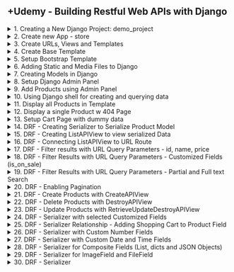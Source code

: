 ## +Udemy - Building Restful Web APIs with Django

<details>
<summary>1. Creating a New Django Project: demo_project </summary>

# Creating a New Django Project: demo_project

## Install venv

```x
python -m venv venv
```

## Activate venv

```x
# venv\Scripts\activate
source venv/bin/activate
```

## Install Django

```x
python -m pip install Django
pip install django
pip install django==5.0
```

## Install Other Project Dependencies: djangorestframework, django-filter, mock and Pillow

```x
pip install djangorestframework django-filter mock pillow
```

![image](https://github.com/omeatai/src-AI-Software/assets/32337103/c4226191-bb1f-42c4-83f0-08b1812d5831)

![image](https://github.com/omeatai/src-AI-Software/assets/32337103/d963db78-6367-40d0-af49-1b90eaac8339)

![image](https://github.com/omeatai/src-AI-Software/assets/32337103/b30e9e58-8cdc-4c3f-8b3f-5d96ef09882d)

![image](https://github.com/omeatai/src-AI-Software/assets/32337103/84446ae5-a1fa-411f-9d09-b3de73ef66f9)

## Get dependencies

```x
pip freeze
```

```x
asgiref==3.8.1
Django==5.0.6
django-filter==24.2
djangorestframework==3.15.2
mock==5.1.0
pillow==10.3.0
sqlparse==0.5.0
```

## Save Dependencies to Requirements.txt

```x
pip freeze > requirements.txt
```

## Install requirements from Requirements.txt

```x
pip install -r requirements.txt
```

## Deactivate a virtual environment

```x
deactivate
```

## Create Django Project

```x
django-admin startproject demo_project .
```

## Make Migrations

```x
python manage.py makemigrations
python manage.py migrate
```

## Start Local Server

```x
python manage.py runserver
```

```x
(venv) ➜  03_restful_apls_proj git:(main) ✗ python manage.py runserver
Watching for file changes with StatReloader
Performing system checks...

System check identified no issues (0 silenced).
June 30, 2024 - 01:32:55
Django version 5.0.6, using settings 'demo_project.settings'
Starting development server at http://127.0.0.1:8000/
Quit the server with CONTROL-C.
```

<img width="1489" alt="image" src="https://github.com/omeatai/src-AI-Software/assets/32337103/24efbb26-8bae-45cc-9887-303d6c606011">

![image](https://github.com/omeatai/src-AI-Software/assets/32337103/10b75f10-04cb-4b99-99ff-4f2a423269d7)

# #END</details>

<details>
<summary>2. Create new App - store </summary>

# Create new App - store

## Create App

```py
django-admin startapp store
```

### src-AI-Software/my_projects/03_restful_apls_proj/demo_project/settings.py:

```x
# Application definition

INSTALLED_APPS = [
    'django.contrib.admin',
    'django.contrib.auth',
    'django.contrib.contenttypes',
    'django.contrib.sessions',
    'django.contrib.messages',
    'django.contrib.staticfiles',

    # apps
    'rest_framework',
    'django_filters',
    'store',
]

```

<img width="1533" alt="image" src="https://github.com/omeatai/src-AI-Software/assets/32337103/ba0867bc-93c8-48ea-b9c0-b4798d0e32da">

# #END</details>

<details>
<summary>3. Create URLs, Views and Templates </summary>

# Create URLs, Views and Templates

### src-AI-Software/my_projects/03_restful_apls_proj/demo_project/urls.py:

```py
"""
URL configuration for demo_project project.

The `urlpatterns` list routes URLs to views. For more information please see:
    https://docs.djangoproject.com/en/5.0/topics/http/urls/
Examples:
Function views
    1. Add an import:  from my_app import views
    2. Add a URL to urlpatterns:  path('', views.home, name='home')
Class-based views
    1. Add an import:  from other_app.views import Home
    2. Add a URL to urlpatterns:  path('', Home.as_view(), name='home')
Including another URLconf
    1. Import the include() function: from django.urls import include, path
    2. Add a URL to urlpatterns:  path('blog/', include('blog.urls'))
"""
from django.contrib import admin
from django.urls import path, include

urlpatterns = [
    path('admin/', admin.site.urls),
    path('', include('store.urls')),
]

```

### src-AI-Software/my_projects/03_restful_apls_proj/store/urls.py:

```py
from django.urls import path
from . import views

urlpatterns = [
    path('', views.index, name='list-products'),
]

```

### src-AI-Software/my_projects/03_restful_apls_proj/store/views.py:

```py
from django.shortcuts import render


def index(request):
    context = {
        'products': [
            {
                "id": 1,
                "name": "Product 1",
                "description": "Description of Product 1",
                "price": "10.99",
                "created_at": "2024-06-26T12:34:56Z"
            },
            {
                "id": 2,
                "name": "Product 2",
                "description": "Description of Product 2",
                "price": "20.99",
                "created_at": "2024-06-27T12:34:56Z"
            }
        ],
    }

    return render(request, 'store/product_list.html', context)

```

### src-AI-Software/my_projects/03_restful_apls_proj/store/templates/store/product_list.html:

```py
<!DOCTYPE html>
<html lang="en">
<head>
    <meta charset="UTF-8">
    <meta name="viewport" content="width=device-width, initial-scale=1.0">
    <title>Products</title>
</head>
<body>

<div class="product-list">
  {% for product in products %}
  <div class="product">
    <h2>S/N: 000{{ product.id }}</h2>
    <h2>{{ product.name }}</h2>
    <p>{{ product.description }}</p>
    <p>${{ product.price }}</p>
  </div>
  {% endfor %}
</div>


</body>
</html>
```

<img width="1533" alt="image" src="https://github.com/omeatai/src-AI-Software/assets/32337103/8463fedb-2f6f-4aab-9e58-0fb4cd56304c">
<img width="1533" alt="image" src="https://github.com/omeatai/src-AI-Software/assets/32337103/5ddaf4a5-6003-4013-943b-e5e97402807b">
<img width="1533" alt="image" src="https://github.com/omeatai/src-AI-Software/assets/32337103/38411a04-d297-4728-bc5f-949ae80322f2">

![image](https://github.com/omeatai/src-AI-Software/assets/32337103/021ab1dc-9ff4-4904-9c79-47b4d11ba321)

# #END</details>

<details>
<summary>4. Create Base Template </summary>

# Create Base Template

### src-AI-Software/my_projects/03_restful_apls_proj/demo_project/settings.py:

```py
TEMPLATES = [
    {
        'BACKEND': 'django.template.backends.django.DjangoTemplates',
        'DIRS': [
            BASE_DIR / 'templates',
        ],
        'APP_DIRS': True,
        'OPTIONS': {
            'context_processors': [
                'django.template.context_processors.debug',
                'django.template.context_processors.request',
                'django.contrib.auth.context_processors.auth',
                'django.contrib.messages.context_processors.messages',
            ],
        },
    },
]
```

### src-AI-Software/my_projects/03_restful_apls_proj/templates/store/base.html:

```py
<!DOCTYPE html>
<html lang="en">
<head>
    <meta charset="UTF-8">
    <meta name="viewport" content="width=device-width, initial-scale=1.0">
    <title>{% block title %}{% endblock title %}</title>
</head>
<body>

{% block content %}{% endblock content %}

</body>
</html>
```

### src-AI-Software/my_projects/03_restful_apls_proj/store/templates/store/product_list.html:

```py
{% extends 'store/base.html' %}

{% block title %}
Products
{% endblock title %}

{% block content %}

<div class="product-list">
  {% for product in products %}
  <div class="product">
    <h2>S/N: 000{{ product.id }}</h2>
    <h2>{{ product.name }}</h2>
    <p>{{ product.description }}</p>
    <p>${{ product.price }}</p>
  </div>
  <hr>

  {% endfor %}
</div>

{% endblock content %}

```

<img width="1533" alt="image" src="https://github.com/omeatai/src-AI-Software/assets/32337103/ae9321c1-3254-4a5e-a42f-5a70e4fb9684">
<img width="1533" alt="image" src="https://github.com/omeatai/src-AI-Software/assets/32337103/5380b272-6b6b-4ad5-a957-5ccf43ef30c7">

![image](https://github.com/omeatai/src-AI-Software/assets/32337103/f3ffe45c-f5d2-411a-b27b-ec975137a696)

# #END</details>

<details>
<summary>5. Setup Bootstrap Template </summary>

# Setup Bootstrap Template 

### Bootstrap default 

```html
<!doctype html>
<html lang="en">
  <head>
    <meta charset="utf-8">
    <meta name="viewport" content="width=device-width, initial-scale=1">
    <title>Bootstrap demo</title>
    <link href="https://cdn.jsdelivr.net/npm/bootstrap@5.3.3/dist/css/bootstrap.min.css" rel="stylesheet" integrity="sha384-QWTKZyjpPEjISv5WaRU9OFeRpok6YctnYmDr5pNlyT2bRjXh0JMhjY6hW+ALEwIH" crossorigin="anonymous">
  </head>
  <body>
    <h1>Hello, world!</h1>
    <script src="https://cdn.jsdelivr.net/npm/bootstrap@5.3.3/dist/js/bootstrap.bundle.min.js" integrity="sha384-YvpcrYf0tY3lHB60NNkmXc5s9fDVZLESaAA55NDzOxhy9GkcIdslK1eN7N6jIeHz" crossorigin="anonymous"></script>
  </body>
</html>
```

![image](https://github.com/omeatai/src-AI-Software/assets/32337103/4d8de945-af6d-40e6-abd4-343df5899b54)
![image](https://github.com/omeatai/src-AI-Software/assets/32337103/70e47928-735f-4416-b1d3-b989fc25b351)

### src-AI-Software/my_projects/03_restful_apls_proj/templates/store/base.html:

```html
<!DOCTYPE html>
<html lang="en" data-bs-theme="auto">
<head>

    <meta charset="utf-8">
    <meta name="viewport" content="width=device-width, initial-scale=1">
    <title>{% block title %}{% endblock title %}</title>
    <link rel="canonical" href="https://getbootstrap.com/docs/5.3/examples/album/">
    <link rel="stylesheet" href="https://cdn.jsdelivr.net/npm/@docsearch/css@3">
    <link href="https://cdn.jsdelivr.net/npm/bootstrap@5.3.3/dist/css/bootstrap.min.css" rel="stylesheet" integrity="sha384-QWTKZyjpPEjISv5WaRU9OFeRpok6YctnYmDr5pNlyT2bRjXh0JMhjY6hW+ALEwIH" crossorigin="anonymous">
  </head>
  <body>

<main>

  <section class="py-5 text-center container">
    <div class="row py-lg-5">
      <div class="col-lg-6 col-md-8 mx-auto">
        <h1 class="fw-light">Products</h1>
        <p class="lead text-body-secondary">Discover the best deals on a wide range of products tailored just for you. From the latest electronics and trendy fashion to home essentials and more, we have everything you need in one place. Enjoy seamless shopping, fast delivery, and excellent customer service. Happy shopping!</p>
        <p>
          <a href="#" class="btn btn-primary my-2">View Categories</a>
          <a href="#" class="btn btn-secondary my-2">My Cart</a>
        </p>
      </div>
    </div>
  </section>

  <div class="album py-5 bg-body-tertiary">
    <div class="container">
        {% block content %}{% endblock content %}
    </div>
  </div>

</main>


<script src="https://cdn.jsdelivr.net/npm/bootstrap@5.3.3/dist/js/bootstrap.bundle.min.js" integrity="sha384-YvpcrYf0tY3lHB60NNkmXc5s9fDVZLESaAA55NDzOxhy9GkcIdslK1eN7N6jIeHz" crossorigin="anonymous"></script>

    </body>
</html>

```

### src-AI-Software/my_projects/03_restful_apls_proj/store/templates/store/product_list.html:

```html
{% extends 'store/base.html' %}

{% block title %}
Products
{% endblock title %}

{% block content %}

<div class="row row-cols-1 row-cols-sm-2 row-cols-md-3 g-3">

    {% for product in products %}
    <div class="col">
        <div class="card shadow-sm">
        <svg class="bd-placeholder-img card-img-top" width="100%" height="225" xmlns="http://www.w3.org/2000/svg" role="img" aria-label="Placeholder: Thumbnail" preserveAspectRatio="xMidYMid slice" focusable="false"><title>Placeholder</title><rect width="100%" height="100%" fill="#55595c"/>
        <text x="50%" y="50%" fill="#eceeef" dy=".3em">S/N: 000{{ product.id }}</text>
        </svg>
        <div class="card-body">
            <h2>{{ product.name }}</h2>
            <p class="card-text">{{ product.description }}</p>
            <div class="d-flex justify-content-between align-items-center">
            <div class="btn-group">
                <button type="button" class="btn btn-sm btn-outline-secondary">View</button>
                <button type="button" class="btn btn-sm btn-outline-secondary">Edit</button>
            </div>
            <small class="text-body-secondary">${{ product.price }}</small>
            </div>
        </div>
        </div>
    </div>
    {% endfor %}
</div>

{% endblock content %}

```

<img width="1493" alt="image" src="https://github.com/omeatai/src-AI-Software/assets/32337103/56a989b1-4567-4ed7-90ce-d5a9d6cc3af2">
<img width="1493" alt="image" src="https://github.com/omeatai/src-AI-Software/assets/32337103/592c028f-b922-42c2-84ce-4b05f9cc9c12">

![image](https://github.com/omeatai/src-AI-Software/assets/32337103/687dee76-5b56-43b0-9930-88543014418f)

# #END</details>

<details>
<summary>6. Adding Static and Media Files to Django </summary>

# Adding Static and Media Files to Django

### src-AI-Software/my_projects/03_restful_apls_proj/demo_project/settings.py:

```py
# Static files (CSS, JavaScript, Images)
# https://docs.djangoproject.com/en/5.0/howto/static-files/

STATIC_URL = 'static/'
STATIC_ROOT = os.path.join(BASE_DIR, 'static')

MEDIA_ROOT = os.path.abspath(os.path.join(BASE_DIR, 'store', 'uploads'))
MEDIA_URL = '/uploads/'

# Default primary key field type
# https://docs.djangoproject.com/en/5.0/ref/settings/#default-auto-field

DEFAULT_AUTO_FIELD = 'django.db.models.BigAutoField'
```

### src-AI-Software/my_projects/03_restful_apls_proj/demo_project/urls.py:

```py
"""
URL configuration for demo_project project.

The `urlpatterns` list routes URLs to views. For more information please see:
    https://docs.djangoproject.com/en/5.0/topics/http/urls/
Examples:
Function views
    1. Add an import:  from my_app import views
    2. Add a URL to urlpatterns:  path('', views.home, name='home')
Class-based views
    1. Add an import:  from other_app.views import Home
    2. Add a URL to urlpatterns:  path('', Home.as_view(), name='home')
Including another URLconf
    1. Import the include() function: from django.urls import include, path
    2. Add a URL to urlpatterns:  path('blog/', include('blog.urls'))
"""
from django.contrib import admin
from django.urls import path, include
from django.conf import settings
from django.conf.urls.static import static

urlpatterns = [
    path('admin/', admin.site.urls),
    path('', include('store.urls')),
]

urlpatterns += static(settings.STATIC_URL, document_root=settings.STATIC_ROOT)
urlpatterns += static(settings.MEDIA_URL, document_root=settings.MEDIA_ROOT)

```

## Run Collectstatic (To add all static folders into a single main folder):

```py
python manage.py collectstatic
```

<img width="1493" alt="image" src="https://github.com/omeatai/src-AI-Software/assets/32337103/42ed4634-c3fb-4a80-8fd3-ed12455e7e0f">
<img width="1493" alt="image" src="https://github.com/omeatai/src-AI-Software/assets/32337103/81d822ec-97a9-44a9-8ed4-70efaebbf249">

![image](https://github.com/omeatai/src-AI-Software/assets/32337103/6e95459a-d5d5-4aa7-9d6e-4475be3f5996)

# #END</details>

<details>
<summary>7. Creating Models in Django </summary>

# Creating Models in Django

### src-AI-Software/my_projects/03_restful_apls_proj/store/models.py:

```py


from django.utils import timezone
from django.db import models


class Product(models.Model):
    DISCOUNT_RATE = 0.10

    id = models.AutoField(primary_key=True)
    name = models.CharField(max_length=200)
    description = models.TextField()
    price = models.FloatField()
    sale_start = models.DateTimeField(blank=True, null=True, default=None)
    sale_end = models.DateTimeField(blank=True, null=True, default=None)
    photo = models.ImageField(blank=True, null=True,
                              default=None, upload_to='products')

    class Meta:
        verbose_name = "Product"
        verbose_name_plural = "Products"

    def is_on_sale(self):
        now = timezone.now()
        if self.sale_start:
            if self.sale_end:
                return self.sale_start <= now <= self.sale_end
            return self.sale_start <= now
        return False

    def get_rounded_price(self):
        return round(self.price, 2)

    def current_price(self):
        if self.is_on_sale():
            discounted_price = self.price * (1 - self.DISCOUNT_RATE)
            return round(discounted_price, 2)
        return self.get_rounded_price()

    def __repr__(self):
        return '<Product object ({}) "{}">'.format(self.id, self.name)

    def __str__(self):
        return '{}-{}'.format(self.id, self.name)


class ShoppingCart(models.Model):
    TAX_RATE = 0.13

    id = models.AutoField(primary_key=True)
    name = models.CharField(max_length=200)
    address = models.CharField(max_length=200)

    class Meta:
        verbose_name = "ShoppingCart"
        verbose_name_plural = "ShoppingCarts"

    def subtotal(self):
        amount = 0.0
        for item in self.shopping_cart_items:
            amount += item.quantity * item.product.get_price()
        return round(amount, 2)

    def taxes(self):
        return round(self.TAX_RATE * self.subtotal(), 2)

    def total(self):
        return round(self.subtotal() * self.taxes(), 2)

    def __repr__(self):
        name = self.name or '[Guest]'
        address = self.address or '[No Address]'
        return '<ShoppingCart object ({}) "{}" "{}">'.format(self.id, name, address)

    def __str__(self):
        return '{}-{}'.format(self.id, self.name)


class ShoppingCartItem(models.Model):
    shopping_cart = models.ForeignKey(
        ShoppingCart, related_name='items', related_query_name='item', on_delete=models.CASCADE)
    product = models.ForeignKey(
        Product, related_name='+', on_delete=models.CASCADE)
    quantity = models.IntegerField()

    class Meta:
        verbose_name = "ShoppingCartItem"
        verbose_name_plural = "ShoppingCartItems"

    def total(self):
        return round(self.quantity * self.product.current_price())

    def __repr__(self):
        return '<ShoppingCartItem object ({}) {}x "{}">'.format(self.id, self.quantity, self.product.name)

    def __str__(self):
        return '{}-{}'.format(self.shopping_cart.id, self.product.name)


```

## Run migrations:

```x
python manage.py makemigrations
python manage.py migrate
```

```x
python manage.py runserver 
```

<img width="1527" alt="image" src="https://github.com/omeatai/src-AI-Software/assets/32337103/18d496a7-e191-4619-a4be-c0c023ea32d5">

![image](https://github.com/omeatai/src-AI-Software/assets/32337103/865aaf48-b3dc-48aa-8341-d7018ac6b571)

# #END</details>

<details>
<summary>8. Setup Django Admin Panel </summary>

# Setup Django Admin Panel

## Create Super User

```x
python manage.py createsuperuser
```

### src-AI-Software/my_projects/03_restful_apls_proj/store/admin.py:

```py
from django.contrib import admin
from .models import Product, ShoppingCart, ShoppingCartItem


class ProductAdmin(admin.ModelAdmin):
    list_display = ('name', 'description', 'price',
                    'sale_start', 'sale_end', 'photo', 'is_on_sale', 'get_rounded_price', 'current_price')


class ShoppingCartAdmin(admin.ModelAdmin):
    list_display = ('name', 'address', 'subtotal', 'taxes', 'total')


class ShoppingCartItemAdmin(admin.ModelAdmin):
    list_display = ('shopping_cart', 'product', 'quantity', 'total')


admin.site.register(Product, ProductAdmin)
admin.site.register(ShoppingCart, ShoppingCartAdmin)
admin.site.register(ShoppingCartItem, ShoppingCartItemAdmin)

```

### src-AI-Software/my_projects/03_restful_apls_proj/store/models.py:

```py


from django.utils import timezone
from django.db import models


class Product(models.Model):
    DISCOUNT_RATE = 0.10

    id = models.AutoField(primary_key=True)
    name = models.CharField(max_length=200)
    description = models.TextField()
    price = models.FloatField()
    sale_start = models.DateTimeField(blank=True, null=True, default=None)
    sale_end = models.DateTimeField(blank=True, null=True, default=None)
    photo = models.ImageField(blank=True, null=True,
                              default=None, upload_to='products')

    class Meta:
        verbose_name = "Product"
        verbose_name_plural = "Products"

    def is_on_sale(self):
        now = timezone.now()
        if self.sale_start:
            if self.sale_end:
                return self.sale_start <= now <= self.sale_end
            return self.sale_start <= now
        return False

    def get_rounded_price(self):
        return round(self.price, 2)

    def current_price(self):
        if self.is_on_sale():
            discounted_price = self.price * (1 - self.DISCOUNT_RATE)
            return round(discounted_price, 2)
        return self.get_rounded_price()

    def __repr__(self):
        return '<Product object ({}) "{}">'.format(self.id, self.name)

    def __str__(self):
        return '{}-{}'.format(self.id, self.name)


class ShoppingCart(models.Model):
    TAX_RATE = 0.13

    id = models.AutoField(primary_key=True)
    name = models.CharField(max_length=200)
    address = models.CharField(max_length=200)

    class Meta:
        verbose_name = "ShoppingCart"
        verbose_name_plural = "ShoppingCarts"

    def subtotal(self):
        amount = 0.0
        for item in self.shopping_cart_items:
            amount += item.quantity * item.product.get_price()
        return round(amount, 2)

    def taxes(self):
        return round(self.TAX_RATE * self.subtotal(), 2)

    def total(self):
        return round(self.subtotal() * self.taxes(), 2)

    def __repr__(self):
        name = self.name or '[Guest]'
        address = self.address or '[No Address]'
        return '<ShoppingCart object ({}) "{}" "{}">'.format(self.id, name, address)

    def __str__(self):
        return '{}-{}'.format(self.id, self.name)


class ShoppingCartItem(models.Model):
    shopping_cart = models.ForeignKey(
        ShoppingCart, related_name='items', related_query_name='item', on_delete=models.CASCADE)
    product = models.ForeignKey(
        Product, related_name='+', on_delete=models.CASCADE)
    quantity = models.IntegerField()

    class Meta:
        verbose_name = "ShoppingCartItem"
        verbose_name_plural = "ShoppingCartItems"

    def total(self):
        return round(self.quantity * self.product.current_price())

    def __repr__(self):
        return '<ShoppingCartItem object ({}) {}x "{}">'.format(self.id, self.quantity, self.product.name)

    def __str__(self):
        return '{}-{}'.format(self.shopping_cart.id, self.product.name)


```

## Run migrations:

```x
python manage.py makemigrations
python manage.py migrate
```

```x
python manage.py runserver 
```

<img width="1527" alt="image" src="https://github.com/omeatai/src-AI-Software/assets/32337103/35673948-d69f-4181-a5a7-a86318d00cfe">

<img width="1527" alt="image" src="https://github.com/omeatai/src-AI-Software/assets/32337103/fd49bc99-eab4-47e1-a587-9e56dff4a5dc">

![image](https://github.com/omeatai/src-AI-Software/assets/32337103/a3aba51d-3aa1-43f7-aa74-89f620347e24)
![image](https://github.com/omeatai/src-AI-Software/assets/32337103/f427ffd5-48bd-41f6-8a6b-64ccd483f3b7)
![image](https://github.com/omeatai/src-AI-Software/assets/32337103/f36f519a-7fb6-4ec0-8a69-444497b5ef13)
![image](https://github.com/omeatai/src-AI-Software/assets/32337103/825fb62b-47b8-4515-84a5-49f23c2dec67)
![image](https://github.com/omeatai/src-AI-Software/assets/32337103/f7c310b9-f40a-473d-9b6d-23ed8af376e5)

# #END</details>

<details>
<summary>9. Add Products using Admin Panel </summary>

# Add Products using Admin Panel

![image](https://github.com/omeatai/src-AI-Software/assets/32337103/671de37b-8a76-49b3-a53c-fbe959ab21b9)
![image](https://github.com/omeatai/src-AI-Software/assets/32337103/5e33c089-f630-471d-afd1-f80183934311)
![image](https://github.com/omeatai/src-AI-Software/assets/32337103/7dc40e19-7bf9-4234-b672-4acc51d0b99a)
![image](https://github.com/omeatai/src-AI-Software/assets/32337103/40995476-2d27-41a0-bea7-c729db03e643)

# #END</details>

<details>
<summary>10. Using Django shell for creating and querying data </summary>

# Using Django shell for creating and querying data

## Run Shell:

```x
python manage.py shell
```

## Get Instance of Model Object:

```py
>>> from store.models import Product

>>> Product
<class 'store.models.Product'>

>>> myproduct = Product.objects.get(name='Vitamin B-Complex (100 caplets)')

>>> myproduct
<Product object (5) "Vitamin B-Complex (100 caplets)">

>>> myproduct.id
5

>>> myproduct.name
'Vitamin B-Complex (100 caplets)'

>>> myproduct.price
3.0

>>> myproduct.description
'Contains a combination of essential B vitamins that help convert food to energy.'

```

## Get all Object Instances

```py
>>> Product.objects.all()
<QuerySet [<Product object (2) "Mineral Water Strawberry">, <Product object (3) "Mineral Water Raspberry">,
<Product object (4) "Vitamin A 10,000 IU (125 caplets)">, <Product object (5) "Vitamin B-Complex (100 caplets)">]>

```

## Create New Object Instance

```py
>>> new_product = Product.objects.create(name='Mineral Water Peach', description='Flavoured with peach, loaded with anti-oxidants.', price=2.0)

>>> new_product
<Product object (6) "Mineral Water Peach">

>>> Product.objects.get(pk=6)
<Product object (6) "Mineral Water Peach">

>>> Product.objects.all()                                                                 
<QuerySet [<Product object (2) "Mineral Water Strawberry">, <Product object (3) "Mineral Water Raspberry">,
<Product object (4) "Vitamin A 10,000 IU (125 caplets)">, <Product object (5) "Vitamin B-Complex (100 caplets)">, <Product object (6) "Mineral Water Peach">]>

```

## Filter and Exclude contents

```py

>>> Product.objects.filter(name__startswith="Mineral")
<QuerySet [<Product object (2) "Mineral Water Strawberry">, <Product object (3) "Mineral Water Raspberry">, <Product object (6) "Mineral Water Peach">]>


>>> Product.objects.filter(description__icontains="anti-oxidant")
<QuerySet [<Product object (2) "Mineral Water Strawberry">, <Product object (3) "Mineral Water Raspberry">, <Product object (6) "Mineral Water Peach">]>


>>> Product.objects.exclude(description__icontains="vitamin")
<QuerySet [<Product object (2) "Mineral Water Strawberry">, <Product object (3) "Mineral Water Raspberry">, <Product object (6) "Mineral Water Peach">]>


>>> Product.objects.filter(description__icontains="essential").exclude(name__icontains="10,000")
<QuerySet [<Product object (5) "Vitamin B-Complex (100 caplets)">]>

```

![image](https://github.com/omeatai/src-AI-Software/assets/32337103/b141596d-5392-486d-a5a0-52564ac09eb6)

# #END</details>

<details>
<summary>11. Display all Products in Template </summary>

# Display all Products in Template

### src-AI-Software/my_projects/03_restful_apls_proj/store/urls.py:

```py
from django.urls import path
from . import views
from django.conf import settings
from django.conf.urls.static import static

urlpatterns = [
    path('', views.index, name='list-products'),
]

```

src-AI-Software/my_projects/03_restful_apls_proj/store/views.py:

```py
from django.shortcuts import render
from store.models import Product, ShoppingCart


def index(request):
    # context = {
    #     'products': [
    #         {
    #             "id": 1,
    #             "name": "Product 1",
    #             "description": "Description of Product 1",
    #             "price": "10.99",
    #             "created_at": "2024-06-26T12:34:56Z"
    #         },
    #         {
    #             "id": 2,
    #             "name": "Product 2",
    #             "description": "Description of Product 2",
    #             "price": "20.99",
    #             "created_at": "2024-06-27T12:34:56Z"
    #         }
    #     ],
    # }

    context = {
        'products': Product.objects.all(),
    }
    return render(request, 'store/product_list.html', context)

```

### src-AI-Software/my_projects/03_restful_apls_proj/store/templates/store/product_list.html:

```html
{% extends 'store/base.html' %}

{% block title %}
Products
{% endblock title %}

{% block content %}

<div class="row row-cols-1 row-cols-sm-2 row-cols-md-3 g-3">

    {% for product in products %}
    <div class="col">
        <div class="card shadow-sm">
        <a href="">
            {% if product.photo %}
            <img width="100%" src="uploads/{{ product.photo }}" />
            {% else %}
            <img width="100%" src="uploads/products/mineralwater-strawberry.jpg" />
            {% endif %}
        </a>

        <div class="card-body d-flex flex-column justify-content-between align-items-between" style="min-height: 25vh;">
            <h2>{{ product.name }}</h2>
            <p class="card-text">{{ product.description }}</p>
            <div class="d-flex justify-content-between align-items-center">
            <div class="btn-group">
                <button type="button" class="btn btn-sm btn-outline-secondary">View</button>
                {% if product.is_on_sale %}
                <button type="button" class="btn btn-sm btn-danger">SALE: {{ product.DISCOUNT_RATE|cut:"0."}}0% OFF</button>
                {% endif %}
            </div>
            <h3 class="text-body-secondary">${{ product.current_price }}</h3>
            </div>
        </div>
        </div>
    </div>
    {% endfor %}
</div>

{% endblock content %}

```

![image](https://github.com/omeatai/src-AI-Software/assets/32337103/53855d77-7f37-4966-8429-c7902a5ec4f5)
![image](https://github.com/omeatai/src-AI-Software/assets/32337103/579e769c-5b09-47da-b701-5bf9f459c653)
![image](https://github.com/omeatai/src-AI-Software/assets/32337103/899618f6-2fe4-4c00-be10-ef8ce1d3057d)

<img width="1470" alt="image" src="https://github.com/omeatai/src-AI-Software/assets/32337103/2ad1c274-0d2c-4435-a157-a74c38429036">
<img width="1470" alt="image" src="https://github.com/omeatai/src-AI-Software/assets/32337103/d56ebb2e-0913-453f-835c-04f8c37d0e3d">
<img width="1470" alt="image" src="https://github.com/omeatai/src-AI-Software/assets/32337103/be934642-2eef-4428-9f89-e6dbfe081928">

# #END</details>

<details>
<summary>12. Display a single Product w 404 Page </summary>

# Display a single Product w 404 Page

### src-AI-Software/my_projects/03_restful_apls_proj/store/urls.py:

```py
from django.urls import path
from . import views
from django.conf import settings
from django.conf.urls.static import static

urlpatterns = [
    path('', views.index, name='list-products'),
    path('products/<int:id>/', views.show, name='show-product'),
]

```

### src-AI-Software/my_projects/03_restful_apls_proj/store/views.py:

```py
from django.shortcuts import render
from django.http import Http404
from store.models import Product


def index(request):
    # context = {
    #     'products': [
    #         {
    #             "id": 1,
    #             "name": "Product 1",
    #             "description": "Description of Product 1",
    #             "price": "10.99",
    #             "created_at": "2024-06-26T12:34:56Z"
    #         },
    #         {
    #             "id": 2,
    #             "name": "Product 2",
    #             "description": "Description of Product 2",
    #             "price": "20.99",
    #             "created_at": "2024-06-27T12:34:56Z"
    #         }
    #     ],
    # }

    context = {
        'products': Product.objects.all(),
    }
    return render(request, 'store/product_list.html', context)


def show(request, id):
    try:
        product = Product.objects.get(id=id)
    except Product.DoesNotExist:
        # return render(request, '404.html')
        raise Http404("Note does not exist")

    context = {
        'product': product,
    }
    return render(request, 'store/product.html', context)

```

### src-AI-Software/my_projects/03_restful_apls_proj/store/templates/store/product.html:

```py
{% extends 'store/base.html' %}

{% block title %}{{ product.name }}{% endblock %}

{% block content %}
<h2>{{ product.name }}</h2>
<p>{{ product.description }}</p>

{% if product.is_on_sale %}
  <p class="price sale-price">
    Regular Price:<del>${{ product.price|floatformat:2 }}</del> <br/>
    <strong>SALE: ${{ product.current_price|floatformat:2 }}</strong>
  </p>
{% else %}
  <p class="price price-regular">
    <strong>Price: ${{ product.price|floatformat:2 }}</strong>
  </p>
{% endif %}

 {% if product.photo %}
<img src="{{product.photo.url}}" width="300px" />
{% else %}
<img src="/uploads/products/mineralwater-strawberry.jpg" width="300px" />
{% endif %}

{% endblock %}

```

### src-AI-Software/my_projects/03_restful_apls_proj/store/templates/store/product_list.html:

```py
{% extends 'store/base.html' %}

{% block title %}
Products
{% endblock title %}

{% block content %}

<div class="row row-cols-1 row-cols-sm-2 row-cols-md-3 g-3">

    {% for product in products %}
    <div class="col">
        <div class="card shadow-sm">
        <a href="{% url 'show-product' product.id %}">
            {% if product.photo %}
            <img width="100%" src="uploads/{{ product.photo }}" />
            {% else %}
            <img width="100%" src="uploads/products/mineralwater-strawberry.jpg" />
            {% endif %}
        </a>

        <div class="card-body d-flex flex-column justify-content-between align-items-between" style="min-height: 25vh;">
            <h2>{{ product.name }}</h2>
            <p class="card-text">{{ product.description }}</p>
            <div class="d-flex justify-content-between align-items-center">
            <div class="btn-group">
                <a href="{% url 'show-product' product.id %}">
                    <button type="button" class="btn btn-sm btn-outline-secondary">View</button>
                </a>

                {% if product.is_on_sale %}
                <button type="button" class="btn btn-sm btn-danger">SALE: {{ product.DISCOUNT_RATE|cut:"0."}}0% OFF</button>
                {% endif %}
            </div>
            <h3 class="text-body-secondary">${{ product.current_price|floatformat:2 }}</h3>
            </div>
        </div>
        </div>
    </div>
    {% endfor %}
</div>

{% endblock content %}

```

### src-AI-Software/my_projects/03_restful_apls_proj/templates/404.html:

```py
<!DOCTYPE html>
<html lang="en">
  <head>
    <meta charset="UTF-8" />
    <meta name="viewport" content="width=device-width, initial-scale=1.0" />
    <title>404 Page</title>
  </head>

  <body>
    <h1>404 - Ooops!</h1>
    <h2>I cannot find the Page you requested!</h2>
  </body>
</html>
```

### src-AI-Software/my_projects/03_restful_apls_proj/templates/store/base.html:

```py
<!DOCTYPE html>
<html lang="en" data-bs-theme="auto">
<head>

    <meta charset="utf-8">
    <meta name="viewport" content="width=device-width, initial-scale=1">
    <title>{% block title %}{% endblock title %}</title>
    <link rel="canonical" href="https://getbootstrap.com/docs/5.3/examples/album/">
    <link rel="stylesheet" href="https://cdn.jsdelivr.net/npm/@docsearch/css@3">
    <link href="https://cdn.jsdelivr.net/npm/bootstrap@5.3.3/dist/css/bootstrap.min.css" rel="stylesheet" integrity="sha384-QWTKZyjpPEjISv5WaRU9OFeRpok6YctnYmDr5pNlyT2bRjXh0JMhjY6hW+ALEwIH" crossorigin="anonymous">
  </head>
  <body>

<main>

  <section class="py-5 text-center container">
    <div class="row py-lg-5">
      <div class="col-lg-6 col-md-8 mx-auto">
        <h1 class="fw-light">Products</h1>
        <p class="lead text-body-secondary">Discover the best deals on a wide range of products tailored just for you. From the latest electronics and trendy fashion to home essentials and more, we have everything you need in one place. Enjoy seamless shopping, fast delivery, and excellent customer service. Happy shopping!</p>
        <p>
          <a href="{% url 'list-products' %}" class="btn btn-primary my-2">All Products</a>
          <a href="#" class="btn btn-secondary my-2">My Cart</a>
        </p>
      </div>
    </div>
  </section>

  <div class="album py-5 bg-body-tertiary">
    <div class="container">
        {% block content %}{% endblock content %}
    </div>
  </div>

</main>


<script src="https://cdn.jsdelivr.net/npm/bootstrap@5.3.3/dist/js/bootstrap.bundle.min.js" integrity="sha384-YvpcrYf0tY3lHB60NNkmXc5s9fDVZLESaAA55NDzOxhy9GkcIdslK1eN7N6jIeHz" crossorigin="anonymous"></script>

    </body>
</html>

```

![image](https://github.com/omeatai/src-AI-Software/assets/32337103/e66b7fca-053b-423f-b879-9c33871de5b6)
![image](https://github.com/omeatai/src-AI-Software/assets/32337103/1cdba6cb-fceb-4860-aacb-19785aa810fd)
![image](https://github.com/omeatai/src-AI-Software/assets/32337103/58f45695-cb32-4417-9266-0778c9d129ba)
![image](https://github.com/omeatai/src-AI-Software/assets/32337103/35490631-9cf2-485b-9edf-bdbcc7248365)

<img width="1470" alt="image" src="https://github.com/omeatai/src-AI-Software/assets/32337103/03998596-30be-4f07-ac3a-546a6224e6bf">
<img width="1470" alt="image" src="https://github.com/omeatai/src-AI-Software/assets/32337103/7bf3fdbf-3eb5-4a75-8aae-231e68f23016">
<img width="1470" alt="image" src="https://github.com/omeatai/src-AI-Software/assets/32337103/ec1b53f5-2b19-4ea6-b7d8-a2c1484ba99f">
<img width="1470" alt="image" src="https://github.com/omeatai/src-AI-Software/assets/32337103/61035939-da65-4bbb-b581-c2ec7fa493db">
<img width="1470" alt="image" src="https://github.com/omeatai/src-AI-Software/assets/32337103/7a5a0568-99e4-4aba-bb4c-749916706987">
<img width="1470" alt="image" src="https://github.com/omeatai/src-AI-Software/assets/32337103/5de2f7bb-c271-4618-b88b-04c236f55c79">

# #END</details>

<details>
<summary>13. Setup Cart Page with dummy data </summary>

# Setup Cart Page with dummy data

### src-AI-Software/my_projects/03_restful_apls_proj/store/urls.py:

```py
from django.urls import path
from . import views
from django.conf import settings
from django.conf.urls.static import static

urlpatterns = [
    path('', views.index, name='list-products'),
    path('products/<int:id>/', views.show, name='show-product'),
    path('cart/', views.cart, name='shopping-cart'),
]

```

### src-AI-Software/my_projects/03_restful_apls_proj/store/views.py:

```py
from django.shortcuts import render
from django.http import Http404
from store.models import Product, ShoppingCart


def index(request):
    context = {
        'products': Product.objects.all(),
    }
    return render(request, 'store/product_list.html', context)


def show(request, id):
    try:
        product = Product.objects.get(id=id)
    except Product.DoesNotExist:
        # return render(request, '404.html')
        raise Http404("Note does not exist")

    context = {
        'product': product,
    }
    return render(request, 'store/product.html', context)


def cart(request):
    context = {
        'items': [],
        'subtotal': 1.0,
        'tax_rate': int(ShoppingCart.TAX_RATE * 100.0),
        'tax_total': 2.0,
        'total': 3.0,
    }
    return render(request, 'store/cart.html', context)

```

### src-AI-Software/my_projects/03_restful_apls_proj/store/templates/store/cart.html:

```html
{% extends 'store/base.html' %}

{% block title %}Shopping Cart{% endblock title %}

{% block content %}
<h2>Shopping Cart</h2>
<table class="table">
  <tbody>
    <tr>
      <th>Items</th>
      <td>
        {% for item in items %}
        <div>
          {{ item.quantity }}x
          {{ item.name }}
        </div>
        {% endfor %}
      </td>
    </tr>
    <tr>
      <th>Subtotal</th>
      <td>${{ subtotal|floatformat:2 }}</td>
    </tr>
    <tr>
      <th>Shipping</th>
      <td>Free</td>
    </tr>
    <tr>
      <th>Taxes ({{ tax_rate }}%)</th>
      <td>${{ tax_total|floatformat:2 }}</td>
    </tr>
  </tbody>
  <tfoot>
    <tr>
      <th>Total</th>
      <td>${{ total|floatformat:2 }}</td>
    </tr>
  </tfoot>
</table>
{% endblock content %}

```

![image](https://github.com/omeatai/src-AI-Software/assets/32337103/ee7d73f9-fb38-46fb-8131-18f71d645731)

<img width="1470" alt="image" src="https://github.com/omeatai/src-AI-Software/assets/32337103/6c71a7be-b474-487b-af1f-3731f2204548">
<img width="1470" alt="image" src="https://github.com/omeatai/src-AI-Software/assets/32337103/7a473315-b6c3-421d-8bec-be5dff2228e6">
<img width="1470" alt="image" src="https://github.com/omeatai/src-AI-Software/assets/32337103/99eccbbc-755a-4410-b843-188d74dd71b9">

# #END</details>

<details>
<summary>14. DRF - Creating Serializer to Serialize Product Model </summary>

# DRF - Creating Serializer to Serialize Product Model

### src-AI-Software/my_projects/03_restful_apls_proj/store/serializers.py:

```py
from rest_framework import serializers

from store.models import Product


class ProductSerializer(serializers.ModelSerializer):
    class Meta:
        model = Product
        fields = ('id', 'name', 'description',
                  'price', 'sale_start', 'sale_end')

    # add additional custom fields to the serializer.
    def to_representation(self, instance):
        data = super().to_representation(instance)
        data['is_on_sale'] = instance.is_on_sale()
        data['current_price'] = instance.current_price()
        return data

```

## Run Django Shell

```x
python manage.py shell
```

```py
>>> from store.models import Product
>>> product = Product.objects.all()[0]
>>> product
<Product object (2) "Mineral Water Strawberry">

>>> from store.serializers import ProductSerializer
>>> serializer = ProductSerializer()
>>> serializer
ProductSerializer():
    id = IntegerField(read_only=True)
    name = CharField(max_length=200)
    description = CharField(style={'base_template': 'textarea.html'})
    price = FloatField()
    sale_start = DateTimeField(allow_null=True, required=False)
    sale_end = DateTimeField(allow_null=True, required=False)

>>> data = serializer.to_representation(product)
>>> data
{'id': 2, 'name': 'Mineral Water Strawberry', 'description': 'Natural-flavored strawberry with an anti-oxidant kick.',
'price': 1.0, 'sale_start': None, 'sale_end': None, 'is_on_sale': False, 'current_price': 1.0}

>>> from rest_framework.renderers import JSONRenderer
>>> renderer = JSONRenderer()
>>> print(renderer.render(data))
b'{"id":2,"name":"Mineral Water Strawberry","description":"Natural-flavored strawberry with an anti-oxidant kick.",
"price":1.0,"sale_start":null,"sale_end":null,"is_on_sale":false,"current_price":1.0}'

```

<img width="1470" alt="image" src="https://github.com/omeatai/src-AI-Software/assets/32337103/02f67553-b872-4f49-b09a-f8d62517bc33">


# #END</details>

<details>
<summary>15. DRF - Creating ListAPIView to view serialized Data </summary>

# DRF - Creating ListAPIView to view serialized Data

### src-AI-Software/my_projects/03_restful_apls_proj/store/api_views.py:

```py
from rest_framework.generics import ListAPIView

from store.serializers import ProductSerializer
from store.models import Product


class ProductList(ListAPIView):
    queryset = Product.objects.all()
    serializer_class = ProductSerializer

```

### src-AI-Software/my_projects/03_restful_apls_proj/store/serializers.py:

```py
from rest_framework import serializers

from store.models import Product


class ProductSerializer(serializers.ModelSerializer):
    class Meta:
        model = Product
        fields = ('id', 'name', 'description',
                  'price', 'sale_start', 'sale_end')

    # add additional custom fields to the serializer.
    def to_representation(self, instance):
        data = super().to_representation(instance)
        data['is_on_sale'] = instance.is_on_sale()
        data['current_price'] = instance.current_price()
        return data

```

<img width="1517" alt="image" src="https://github.com/omeatai/src-AI-Software/assets/32337103/88aacef9-aea0-4172-b030-3fc058aa4210">

# #END</details>

<details>
<summary>16. DRF - Connecting ListAPIView to URL Route </summary>

# DRF - Connecting ListAPIView to URL Route

### src-AI-Software/my_projects/03_restful_apls_proj/store/urls.py:

```py
from django.urls import path
from . import views
from . import api_views

urlpatterns = [
    path('', views.index, name='list-products'),
    path('products/<int:id>/', views.show, name='show-product'),
    path('cart/', views.cart, name='shopping-cart'),
    path('api/v1/products/', api_views.ProductList.as_view()),
]

```

### src-AI-Software/my_projects/03_restful_apls_proj/store/api_views.py:

```py
from rest_framework.generics import ListAPIView

from store.serializers import ProductSerializer
from store.models import Product


class ProductList(ListAPIView):
    queryset = Product.objects.all()
    serializer_class = ProductSerializer

```

## http://127.0.0.1:8000/api/v1/products/

![image](https://github.com/omeatai/src-AI-Software/assets/32337103/b08b65dd-e760-4938-9516-42785e824974)
![image](https://github.com/omeatai/src-AI-Software/assets/32337103/feb3dce3-a823-4c7a-96ea-0d39b6f6f43b)

<img width="1517" alt="image" src="https://github.com/omeatai/src-AI-Software/assets/32337103/36329589-fc38-432e-87e8-08b722c04740">

# #END</details>

<details>
<summary>17. DRF - Filter results with URL Query Parameters - id, name, price </summary>

# DRF - Filter results with URL Query Parameters - id, name, price 

### src-AI-Software/my_projects/03_restful_apls_proj/store/api_views.py:

```py
from rest_framework.generics import ListAPIView
from django_filters import rest_framework as filters

from store.serializers import ProductSerializer
from store.models import Product


class ProductList(ListAPIView):
    queryset = Product.objects.all()
    serializer_class = ProductSerializer
    filter_backends = (filters.DjangoFilterBackend,)
    filterset_fields = ('id', 'name', 'price')

```

## http://127.0.0.1:8000/api/v1/products/?id=3&name=&price=

![image](https://github.com/omeatai/src-AI-Software/assets/32337103/a3a6bb39-705e-4043-b94d-0769e61990f0)
![image](https://github.com/omeatai/src-AI-Software/assets/32337103/ee179fe3-fe64-4c73-99d1-4df3eb115233)
![image](https://github.com/omeatai/src-AI-Software/assets/32337103/587cfeef-3246-4392-a4f9-471760eece69)

<img width="1517" alt="image" src="https://github.com/omeatai/src-AI-Software/assets/32337103/6cc7617d-2be4-498f-9512-d1d25f5e8de6">

# #END</details>

<details>
<summary>18. DRF - Filter Results with URL Query Parameters - Customized Fields (is_on_sale) </summary>

# DRF - Filter Results with URL Query Parameters - Customized Fields (is_on_sale)

### src-AI-Software/my_projects/03_restful_apls_proj/store/api_views.py:

```py
from rest_framework.generics import ListAPIView
from django_filters import rest_framework as filters

from store.serializers import ProductSerializer
from store.models import Product


class ProductList(ListAPIView):
    queryset = Product.objects.all()
    serializer_class = ProductSerializer
    filter_backends = (filters.DjangoFilterBackend,)
    filterset_fields = ('id', 'name', 'price')

    def get_queryset(self):
        on_sale = self.request.query_params.get('on_sale', None)
        if on_sale is None:
            return super().get_queryset()
        queryset = Product.objects.all()
        if on_sale.lower() == 'true':
            from django.utils import timezone
            now = timezone.now()
            return queryset.filter(
                sale_start__lte=now,
                sale_end__gte=now,
            )
        return queryset

```

## http://127.0.0.1:8000/api/v1/products/?on_sale=true

![image](https://github.com/omeatai/src-AI-Software/assets/32337103/9d78fb87-a108-4710-bd26-fb796775580e)

<img width="1517" alt="image" src="https://github.com/omeatai/src-AI-Software/assets/32337103/62695a5a-e2e3-4a92-93a6-06e0a7da1780">

# #END</details>

<details>
<summary>19. DRF - Filter Results with URL Query Parameters - Partial and Full text Search </summary>

# DRF - Filter Results with URL Query Parameters - Partial and Full text Search

### src-AI-Software/my_projects/03_restful_apls_proj/store/api_views.py:

```py
from rest_framework.generics import ListAPIView
from django_filters import rest_framework as filters
from rest_framework.filters import SearchFilter

from store.serializers import ProductSerializer
from store.models import Product


class ProductList(ListAPIView):
    queryset = Product.objects.all()
    serializer_class = ProductSerializer
    filter_backends = (filters.DjangoFilterBackend, SearchFilter)
    filterset_fields = ('id', 'name', 'price')
    search_fields = ('name', 'description')

    def get_queryset(self):
        on_sale = self.request.query_params.get('on_sale', None)
        if on_sale is None:
            return super().get_queryset()
        queryset = Product.objects.all()
        if on_sale.lower() == 'true':
            from django.utils import timezone
            now = timezone.now()
            return queryset.filter(
                sale_start__lte=now,
                sale_end__gte=now,
            )
        return queryset

```

![image](https://github.com/omeatai/src-AI-Software/assets/32337103/67837399-e150-41f1-bb4c-3551cffd27de)
![image](https://github.com/omeatai/src-AI-Software/assets/32337103/4269faa5-92ff-452a-996e-631455af413f)
![image](https://github.com/omeatai/src-AI-Software/assets/32337103/f260b4d8-cf8c-4f0a-94ca-9fcd150844e8)

# #END</details>

<details>
<summary>20. DRF - Enabling Pagination </summary>

# DRF - Enabling Pagination

### src-AI-Software/my_projects/03_restful_apls_proj/store/api_views.py:

```py
from rest_framework.generics import ListAPIView
from django_filters import rest_framework as filters
from rest_framework.filters import SearchFilter
from rest_framework.pagination import LimitOffsetPagination

from store.serializers import ProductSerializer
from store.models import Product


class ProductsPagination(LimitOffsetPagination):
    default_limit = 10  # default limit set of 10 search results per page
    max_limit = 100  # maximum limit set of 100 search results per page by client
    # offset_query_param = 'offset'  # offset query parameter name
    # offset is the number of previous pages to skip

class ProductList(ListAPIView):
    queryset = Product.objects.all()
    serializer_class = ProductSerializer
    filter_backends = (filters.DjangoFilterBackend, SearchFilter)
    filterset_fields = ('id', 'name', 'price')
    search_fields = ('name', 'description')
    pagination_class = ProductsPagination

    def get_queryset(self):
        on_sale = self.request.query_params.get('on_sale', None)
        if on_sale is None:
            return super().get_queryset()
        queryset = Product.objects.all()
        if on_sale.lower() == 'true':
            from django.utils import timezone
            now = timezone.now()
            return queryset.filter(
                sale_start__lte=now,
                sale_end__gte=now,
            )
        return queryset

```

## http://127.0.0.1:8000/api/v1/products/?limit=2

![image](https://github.com/omeatai/src-AI-Software/assets/32337103/c62ce380-e33c-4c2f-af20-00a733b2f42d)

## http://127.0.0.1:8000/api/v1/products/?limit=2&offset=1

![image](https://github.com/omeatai/src-AI-Software/assets/32337103/ecefe038-6ed5-49bd-a530-3b9941356100)

## http://127.0.0.1:8000/api/v1/products/?limit=1&offset=3

![image](https://github.com/omeatai/src-AI-Software/assets/32337103/32f8dd6f-eb97-44eb-8c0b-5d2bea96d6fa)

![image](https://github.com/omeatai/src-AI-Software/assets/32337103/5d9654db-1f07-493c-84c0-b35212d33db8)

<img width="1517" alt="image" src="https://github.com/omeatai/src-AI-Software/assets/32337103/feb191aa-c93c-4761-b0ef-33f65ca3db10">

# #END</details>

<details>
<summary>21. DRF - Create Products with CreateAPIView </summary>

# DRF - Create Products with CreateAPIView 

### src-AI-Software/my_projects/03_restful_apls_proj/store/urls.py:

```py
from django.urls import path
from . import views
from . import api_views

urlpatterns = [
    path('', views.index, name='list-products'),
    path('products/<int:id>/', views.show, name='show-product'),
    path('cart/', views.cart, name='shopping-cart'),
    path('api/v1/products/', api_views.ProductList.as_view()),
    path('api/v1/products/new', api_views.ProductCreate.as_view()),
]

```

### src-AI-Software/my_projects/03_restful_apls_proj/store/api_views.py:

```py
from rest_framework.generics import ListAPIView, CreateAPIView
from rest_framework.exceptions import ValidationError
from django_filters import rest_framework as filters
from rest_framework.filters import SearchFilter
from rest_framework.pagination import LimitOffsetPagination

from store.serializers import ProductSerializer
from store.models import Product


class ProductsPagination(LimitOffsetPagination):
    default_limit = 10  # default limit set of 10 search results per page
    max_limit = 100  # maximum limit set of 100 search results per page by client
    # offset_query_param = 'offset'  # offset query parameter name
    # offset is the number of previous pages to skip


class ProductList(ListAPIView):
    queryset = Product.objects.all()
    serializer_class = ProductSerializer
    filter_backends = (filters.DjangoFilterBackend, SearchFilter)
    filterset_fields = ('id', 'name', 'price')
    search_fields = ('name', 'description')
    pagination_class = ProductsPagination

    def get_queryset(self):
        on_sale = self.request.query_params.get('on_sale', None)
        if on_sale is None:
            return super().get_queryset()
        queryset = Product.objects.all()
        if on_sale.lower() == 'true':
            from django.utils import timezone
            now = timezone.now()
            return queryset.filter(
                sale_start__lte=now,
                sale_end__gte=now,
            )
        return queryset


class ProductCreate(CreateAPIView):
    serializer_class = ProductSerializer

    def create(self, request, *args, **kwargs):
        try:
            price = request.data.get('price')
            if price is not None and float(price) <= 0.0:
                raise ValidationError({'price': 'Must be above $0.00'})
        except ValueError:
            raise ValidationError({'price': 'A valid number is required'})
        return super().create(request, *args, **kwargs)

```

## Test CreateAPI Route with Curl: 

```x
curl -X POST http://localhost:8000/api/v1/products/new -d price=1.00 -d name='My Product' -d description='Hello world'

{"id":7,"name":"My Product","description":"Hello world","price":1.0,"sale_start":null,
"sale_end":null,"is_on_sale":false,"current_price":1.0}
```

![image](https://github.com/omeatai/src-AI-Software/assets/32337103/e2512014-959d-4574-b3f3-4aa68d323d6e)

## Test CreateAPI Route with Postman:

<img width="1415" alt="image" src="https://github.com/omeatai/src-AI-Software/assets/32337103/c5c47e12-1f1f-4536-91d7-a668df7dec1f">

![image](https://github.com/omeatai/src-AI-Software/assets/32337103/b35b1e4a-3e7a-4b7e-a067-67a782009e44)

## Test CreateAPI Route with Browser:

![image](https://github.com/omeatai/src-AI-Software/assets/32337103/645ae70e-9537-43c6-ab46-65bfce568e93)
![image](https://github.com/omeatai/src-AI-Software/assets/32337103/b42232b0-8b1f-4f8f-af18-4b25e340ac67)
![image](https://github.com/omeatai/src-AI-Software/assets/32337103/9b85c192-e23c-4406-8cde-692e315fe81e)

![image](https://github.com/omeatai/src-AI-Software/assets/32337103/7e559772-a853-428a-8082-34f8fb3bc931)

<img width="1453" alt="image" src="https://github.com/omeatai/src-AI-Software/assets/32337103/e567b8f0-1e4f-4011-bceb-e8428a81bf89">
<img width="1453" alt="image" src="https://github.com/omeatai/src-AI-Software/assets/32337103/4b643b86-866c-46bb-805b-23b03f990807">

# #END</details>

<details>
<summary>22. DRF - Delete Products with DestroyAPIView </summary>

# DRF - Delete Products with DestroyAPIView

### src-AI-Software/my_projects/03_restful_apls_proj/store/urls.py:

```py
from django.urls import path
from . import views
from . import api_views

urlpatterns = [
    path('', views.index, name='list-products'),
    path('products/<int:id>/', views.show, name='show-product'),
    path('cart/', views.cart, name='shopping-cart'),
    path('api/v1/products/', api_views.ProductList.as_view()),
    path('api/v1/products/new', api_views.ProductCreate.as_view()),
    path('api/v1/products/<int:id>/destroy',
         api_views.ProductDestroy.as_view()),
]

```

### src-AI-Software/my_projects/03_restful_apls_proj/store/api_views.py:

```py
from rest_framework.generics import ListAPIView, CreateAPIView, DestroyAPIView
from rest_framework.exceptions import ValidationError
from django_filters import rest_framework as filters
from rest_framework.filters import SearchFilter
from rest_framework.pagination import LimitOffsetPagination

from store.serializers import ProductSerializer
from store.models import Product


class ProductsPagination(LimitOffsetPagination):
    default_limit = 10  # default limit set of 10 search results per page
    max_limit = 100  # maximum limit set of 100 search results per page by client
    # offset_query_param = 'offset'  # offset query parameter name
    # offset is the number of previous pages to skip


class ProductList(ListAPIView):
    queryset = Product.objects.all()
    serializer_class = ProductSerializer
    filter_backends = (filters.DjangoFilterBackend, SearchFilter)
    filterset_fields = ('id', 'name', 'price')
    search_fields = ('name', 'description')
    pagination_class = ProductsPagination

    def get_queryset(self):
        on_sale = self.request.query_params.get('on_sale', None)
        if on_sale is None:
            return super().get_queryset()
        queryset = Product.objects.all()
        if on_sale.lower() == 'true':
            from django.utils import timezone
            now = timezone.now()
            return queryset.filter(
                sale_start__lte=now,
                sale_end__gte=now,
            )
        return queryset


class ProductCreate(CreateAPIView):
    serializer_class = ProductSerializer

    def create(self, request, *args, **kwargs):
        try:
            price = request.data.get('price')
            if price is not None and float(price) <= 0.0:
                raise ValidationError({'price': 'Must be above $0.00'})
        except ValueError:
            raise ValidationError({'price': 'A valid number is required'})
        return super().create(request, *args, **kwargs)


class ProductDestroy(DestroyAPIView):
    queryset = Product.objects.all()
    lookup_field = 'id'

    def delete(self, request, *args, **kwargs):
        product_id = request.data.get('id')
        response = super().delete(request, *args, **kwargs)
        if response.status_code == 204:
            from django.core.cache import cache
            cache.delete('product_data_{}'.format(product_id))
        return response

```

## Test DestoryAPI Route with Curl:

```x
curl -X DELETE http://localhost:8000/api/v1/products/7/destroy
```

![image](https://github.com/omeatai/src-AI-Software/assets/32337103/5d693f01-e568-4b83-b29b-644afc237d72)
![image](https://github.com/omeatai/src-AI-Software/assets/32337103/8df0e1b6-b8e8-44e6-aad4-bda34a8d6789)


## Test DestoryAPI Route with Postman:

<img width="1415" alt="image" src="https://github.com/omeatai/src-AI-Software/assets/32337103/282289be-159b-400e-be75-aa2484e0d494">

![image](https://github.com/omeatai/src-AI-Software/assets/32337103/8df0e1b6-b8e8-44e6-aad4-bda34a8d6789)
![image](https://github.com/omeatai/src-AI-Software/assets/32337103/ed763665-526e-4ed2-aafa-7b45495d0977)

## Test DestoryAPI Route with Browser:

![image](https://github.com/omeatai/src-AI-Software/assets/32337103/2c166ab0-4513-4aca-91ed-62100efe7b82)
![image](https://github.com/omeatai/src-AI-Software/assets/32337103/11fa00a2-4751-43ce-979a-f695abcce5f6)

![image](https://github.com/omeatai/src-AI-Software/assets/32337103/ed763665-526e-4ed2-aafa-7b45495d0977)
![image](https://github.com/omeatai/src-AI-Software/assets/32337103/681eea82-bcc3-499f-9ffa-dd48ec51e4b0)

# #END</details>

<details>
<summary>23. DRF - Update Products with RetrieveUpdateDestroyAPIView </summary>

# DRF - Update Products with RetrieveUpdateDestroyAPIView

### src-AI-Software/my_projects/03_restful_apls_proj/store/urls.py:

```py
from django.urls import path
from . import views
from . import api_views

urlpatterns = [
    path('', views.index, name='list-products'),
    path('products/<int:id>/', views.show, name='show-product'),
    path('cart/', views.cart, name='shopping-cart'),
    path('api/v1/products/', api_views.ProductList.as_view()),
    path('api/v1/products/new', api_views.ProductCreate.as_view()),
    path('api/v1/products/<int:id>/destroy',
         api_views.ProductDestroy.as_view()),
    path('api/v1/products/<int:id>/',
         api_views.ProductRetrieveUpdateDestroy.as_view()),
]

```

### src-AI-Software/my_projects/03_restful_apls_proj/store/api_views.py:

```py
from rest_framework.generics import ListAPIView, CreateAPIView, DestroyAPIView, RetrieveUpdateDestroyAPIView
from rest_framework.exceptions import ValidationError
from django_filters import rest_framework as filters
from rest_framework.filters import SearchFilter
from rest_framework.pagination import LimitOffsetPagination

from store.serializers import ProductSerializer
from store.models import Product


class ProductsPagination(LimitOffsetPagination):
    default_limit = 10  # default limit set of 10 search results per page
    max_limit = 100  # maximum limit set of 100 search results per page by client
    # offset_query_param = 'offset'  # offset query parameter name
    # offset is the number of previous pages to skip


class ProductList(ListAPIView):
    queryset = Product.objects.all()
    serializer_class = ProductSerializer
    filter_backends = (filters.DjangoFilterBackend, SearchFilter)
    filterset_fields = ('id', 'name', 'price')
    search_fields = ('name', 'description')
    pagination_class = ProductsPagination

    def get_queryset(self):
        on_sale = self.request.query_params.get('on_sale', None)
        if on_sale is None:
            return super().get_queryset()
        queryset = Product.objects.all()
        if on_sale.lower() == 'true':
            from django.utils import timezone
            now = timezone.now()
            return queryset.filter(
                sale_start__lte=now,
                sale_end__gte=now,
            )
        return queryset


class ProductCreate(CreateAPIView):
    serializer_class = ProductSerializer

    def create(self, request, *args, **kwargs):
        try:
            price = request.data.get('price')
            if price is not None and float(price) <= 0.0:
                raise ValidationError({'price': 'Must be above $0.00'})
        except ValueError:
            raise ValidationError({'price': 'A valid number is required'})
        return super().create(request, *args, **kwargs)


class ProductDestroy(DestroyAPIView):
    queryset = Product.objects.all()
    lookup_field = 'id'

    def delete(self, request, *args, **kwargs):
        product_id = request.data.get('id')
        response = super().delete(request, *args, **kwargs)
        if response.status_code == 204:
            from django.core.cache import cache
            cache.delete('product_data_{}'.format(product_id))
        return response


class ProductRetrieveUpdateDestroy(RetrieveUpdateDestroyAPIView):
    queryset = Product.objects.all()
    lookup_field = 'id'
    serializer_class = ProductSerializer

    def delete(self, request, *args, **kwargs):
        product_id = request.data.get('id')
        response = super().delete(request, *args, **kwargs)
        if response.status_code == 204:
            from django.core.cache import cache
            cache.delete('product_data_{}'.format(product_id))
        return response

    def update(self, request, *args, **kwargs):
        response = super().update(request, *args, **kwargs)
        if response.status_code == 200:
            from django.core.cache import cache
            product = response.data
            cache.set('product_data_{}'.format(product['id']), {
                'name': product['name'],
                'description': product['description'],
                'price': product['price'],
            })
        return response

```

## Test RetrieveUpdateDestroyAPI Route with Browser to Update Record:

![image](https://github.com/omeatai/src-AI-Software/assets/32337103/123cb76d-f930-4159-8593-eaed1c598c7a)
![image](https://github.com/omeatai/src-AI-Software/assets/32337103/87871b1d-1f3f-4b35-9301-bb2efe7f8bd7)
![image](https://github.com/omeatai/src-AI-Software/assets/32337103/153833de-6719-40fc-bc20-4f69443616f3)
![image](https://github.com/omeatai/src-AI-Software/assets/32337103/d65b9375-360a-483a-99de-11775d196ff4)

<img width="1453" alt="image" src="https://github.com/omeatai/src-AI-Software/assets/32337103/b7cabaa3-6270-43b8-ad0d-096564b35afc">
<img width="1453" alt="image" src="https://github.com/omeatai/src-AI-Software/assets/32337103/860107a1-1c44-4e93-8386-cdf387438777">

# #END</details>

<details>
<summary>24. DRF - Serializer with selected Customized Fields </summary>

# DRF - Serializer with selected Customized Fields

### src-AI-Software/my_projects/03_restful_apls_proj/store/serializers.py:

```py
from rest_framework import serializers

from store.models import Product


class ProductSerializer(serializers.ModelSerializer):
    is_on_sale = serializers.BooleanField(read_only=True)
    current_price = serializers.FloatField(read_only=True)
    description = serializers.CharField(min_length=2, max_length=200)

    class Meta:
        model = Product
        fields = (
            'id', 'name', 'description', 'price', 'sale_start', 'sale_end',
            'is_on_sale', 'current_price',
        )

# class ProductSerializer(serializers.ModelSerializer):
#     class Meta:
#         model = Product
#         fields = ('id', 'name', 'description',
#                   'price', 'sale_start', 'sale_end')

#     # add additional custom fields to the serializer.
#     def to_representation(self, instance):
#         data = super().to_representation(instance)
#         data['is_on_sale'] = instance.is_on_sale()
#         data['current_price'] = instance.current_price()
#         return data

```

![image](https://github.com/omeatai/src-AI-Software/assets/32337103/1aebac1f-c930-4895-815d-0715e309793c)
![image](https://github.com/omeatai/src-AI-Software/assets/32337103/b8f16118-0e50-4841-a708-455dcac0fa8e)

<img width="1527" alt="image" src="https://github.com/omeatai/src-AI-Software/assets/32337103/44737416-d158-425d-83fa-d2f64fbe007d">

# #END</details>

<details>
<summary>25. DRF - Serializer Relationship - Adding Shopping Cart to Product Field </summary>

# DRF - Serializer Relationship - Adding Shopping Cart to Product Field

### src-AI-Software/my_projects/03_restful_apls_proj/store/serializers.py:

```py
from rest_framework import serializers

from store.models import Product, ShoppingCartItem


class CartItemSerializer(serializers.ModelSerializer):
    class Meta:
        model = ShoppingCartItem
        fields = ('product', 'quantity')


class ProductSerializer(serializers.ModelSerializer):
    is_on_sale = serializers.BooleanField(read_only=True)
    current_price = serializers.FloatField(read_only=True)
    description = serializers.CharField(min_length=2, max_length=200)
    cart_items = serializers.SerializerMethodField()

    class Meta:
        model = Product
        fields = (
            'id', 'name', 'description', 'price', 'sale_start', 'sale_end',
            'is_on_sale', 'current_price', 'cart_items',
        )

    def get_cart_items(self, instance):
        items = ShoppingCartItem.objects.filter(product=instance)
        return CartItemSerializer(items, many=True).data

# class ProductSerializer(serializers.ModelSerializer):
#     class Meta:
#         model = Product
#         fields = ('id', 'name', 'description',
#                   'price', 'sale_start', 'sale_end')

#     # add additional custom fields to the serializer.
#     def to_representation(self, instance):
#         data = super().to_representation(instance)
#         data['is_on_sale'] = instance.is_on_sale()
#         data['current_price'] = instance.current_price()
#         return data

```

### src-AI-Software/my_projects/03_restful_apls_proj/store/models.py:

```py

from django.utils import timezone
from django.db import models


class Product(models.Model):
    DISCOUNT_RATE = 0.10

    id = models.AutoField(primary_key=True)
    name = models.CharField(max_length=200)
    description = models.TextField()
    price = models.FloatField()
    sale_start = models.DateTimeField(blank=True, null=True, default=None)
    sale_end = models.DateTimeField(blank=True, null=True, default=None)
    photo = models.ImageField(blank=True, null=True,
                              default=None, upload_to='products')

    class Meta:
        verbose_name = "Product"
        verbose_name_plural = "Products"

    def is_on_sale(self):
        now = timezone.now()
        if self.sale_start:
            if self.sale_end:
                return self.sale_start <= now <= self.sale_end
            return self.sale_start <= now
        return False

    def get_rounded_price(self):
        return round(self.price, 2)

    def current_price(self):
        if self.is_on_sale():
            discounted_price = self.price * (1 - self.DISCOUNT_RATE)
            return round(discounted_price, 2)
        return self.get_rounded_price()

    def __repr__(self):
        return '<Product object ({}) "{}">'.format(self.id, self.name)

    def __str__(self):
        return '{}-{}'.format(self.id, self.name)


class ShoppingCart(models.Model):
    TAX_RATE = 0.13

    id = models.AutoField(primary_key=True)
    name = models.CharField(max_length=200)
    address = models.CharField(max_length=200)

    class Meta:
        verbose_name = "ShoppingCart"
        verbose_name_plural = "ShoppingCarts"

    def subtotal(self):
        amount = 0.0
        for item in self.shopping_cart_items:
            amount += item.quantity * item.product.get_price()
        return round(amount, 2)

    def taxes(self):
        return round(self.TAX_RATE * self.subtotal(), 2)

    def total(self):
        return round(self.subtotal() * self.taxes(), 2)

    def __repr__(self):
        name = self.name or '[Guest]'
        address = self.address or '[No Address]'
        return '<ShoppingCart object ({}) "{}" "{}">'.format(self.id, name, address)

    def __str__(self):
        return '{}-{}'.format(self.id, self.name)


class ShoppingCartItem(models.Model):
    shopping_cart = models.ForeignKey(
        ShoppingCart, related_name='items', related_query_name='item', on_delete=models.CASCADE)
    product = models.ForeignKey(
        Product, related_name='+', on_delete=models.CASCADE)
    quantity = models.IntegerField()

    class Meta:
        verbose_name = "ShoppingCartItem"
        verbose_name_plural = "ShoppingCartItems"

    def total(self):
        return round(self.quantity * self.product.current_price())

    def __repr__(self):
        return '<ShoppingCartItem object ({}) {}x "{}">'.format(self.id, self.quantity, self.product.name)

    def __str__(self):
        return '{}-{}'.format(self.shopping_cart.id, self.product.name)

```

## Run Python Shell

```py
python manage.py shell
```

```py
>>> import json
>>> from store.models import *
>>> from store.serializers import *

>>> product = Product.objects.all().first()
>>> product
<Product object (2) "Mineral Water Strawberry">

>>> cart = ShoppingCart(name='ifeanyi', address='234 Haven str., Calgary')
>>> cart
<ShoppingCart object (None) "ifeanyi" "234 Haven str., Calgary">
>>> cart.save()
>>> cart
<ShoppingCart object (1) "ifeanyi" "234 Haven str., Calgary">

>>> item = ShoppingCartItem(shopping_cart=cart, product=product, quantity=5)
>>> item
<ShoppingCartItem object (None) 5x "Mineral Water Strawberry">
>>> item.save()
>>> item
<ShoppingCartItem object (1) 5x "Mineral Water Strawberry">

>>> serializer = ProductSerializer(product)
>>> serializer
ProductSerializer(<Product object (2) "Mineral Water Strawberry">):
    id = IntegerField(read_only=True)
    name = CharField(max_length=200)
    description = CharField(max_length=200, min_length=2)
    price = FloatField()
    sale_start = DateTimeField(allow_null=True, required=False)
    sale_end = DateTimeField(allow_null=True, required=False)
    is_on_sale = BooleanField(read_only=True)
    current_price = FloatField(read_only=True)
    cart_items = SerializerMethodField()
>>> serializer.data
{'id': 2, 'name': 'Mineral Water Strawberry', 'description': 'Natural-flavored strawberry with an anti-oxidant kick.',
'price': 1.0, 'sale_start': None, 'sale_end': None, 'is_on_sale': False, 'current_price': 1.0, 'cart_items': [{'product': 2, 'quantity': 5}]}

>>> print(json.dumps(serializer.data, indent=2))
{
  "id": 2,
  "name": "Mineral Water Strawberry",
  "description": "Natural-flavored strawberry with an anti-oxidant kick.",
  "price": 1.0,
  "sale_start": null,
  "sale_end": null,
  "is_on_sale": false,
  "current_price": 1.0,
  "cart_items": [
    {
      "product": 2,
      "quantity": 5
    }
  ]
}
```

<img width="1527" alt="image" src="https://github.com/omeatai/src-AI-Software/assets/32337103/cab50558-7374-4238-afb4-ab49c101c4ad">

![image](https://github.com/omeatai/src-AI-Software/assets/32337103/9b2666a9-9263-498b-b6c4-575289d324ca)
![image](https://github.com/omeatai/src-AI-Software/assets/32337103/eb257bd8-04c8-4f41-ad29-8664c7271576)

# #END</details>

<details>
<summary>26. DRF - Serializer with Custom Number Fields </summary>

# DRF - Serializer with Custom Number Fields 

### src-AI-Software/my_projects/03_restful_apls_proj/store/serializers.py:

```py
from rest_framework import serializers

from store.models import Product, ShoppingCartItem


class CartItemSerializer(serializers.ModelSerializer):
    quantity = serializers.IntegerField(min_value=1, max_value=100)

    class Meta:
        model = ShoppingCartItem
        fields = ('product', 'quantity')


class ProductSerializer(serializers.ModelSerializer):
    is_on_sale = serializers.BooleanField(read_only=True)
    current_price = serializers.FloatField(read_only=True)
    description = serializers.CharField(min_length=2, max_length=200)
    cart_items = serializers.SerializerMethodField()
    # price = serializers.FloatField(min_value=1.00, max_value=100000)
    price = serializers.DecimalField(
        min_value=1.00, max_value=100000,
        max_digits=None, decimal_places=2,
    )

    class Meta:
        model = Product
        fields = (
            'id', 'name', 'description', 'price', 'sale_start', 'sale_end',
            'is_on_sale', 'current_price', 'cart_items',
        )

    def get_cart_items(self, instance):
        items = ShoppingCartItem.objects.filter(product=instance)
        return CartItemSerializer(items, many=True).data

# class ProductSerializer(serializers.ModelSerializer):
#     class Meta:
#         model = Product
#         fields = ('id', 'name', 'description',
#                   'price', 'sale_start', 'sale_end')

#     # add additional custom fields to the serializer.
#     def to_representation(self, instance):
#         data = super().to_representation(instance)
#         data['is_on_sale'] = instance.is_on_sale()
#         data['current_price'] = instance.current_price()
#         return data

```

![image](https://github.com/omeatai/src-AI-Software/assets/32337103/d0b2d82e-dfcc-40f8-b37d-dcd1faaa5b6f)
![image](https://github.com/omeatai/src-AI-Software/assets/32337103/86f254ea-4229-49fb-b3a6-e700a4b3aa98)
![image](https://github.com/omeatai/src-AI-Software/assets/32337103/6bda82c5-35a6-4e49-99e3-e71539b0f553)
![image](https://github.com/omeatai/src-AI-Software/assets/32337103/0e450a2c-bec3-4fe2-afe2-1081db4865a2)

<img width="1483" alt="image" src="https://github.com/omeatai/src-AI-Software/assets/32337103/9dbaea4c-cf21-4e10-90c9-0a97a6ebfc7e">

![image](https://github.com/omeatai/src-AI-Software/assets/32337103/25afe1fd-d535-435a-a801-7f26d76a01a8)
![image](https://github.com/omeatai/src-AI-Software/assets/32337103/847523d7-d88b-409d-910c-4d45f4f2f35c)

# #END</details>

<details>
<summary>27. DRF - Serializer with Custom Date and Time Fields </summary>

# DRF - Serializer with Custom Date and Time Fields

### src-AI-Software/my_projects/03_restful_apls_proj/store/serializers.py:

```py
from rest_framework import serializers

from store.models import Product, ShoppingCartItem


class CartItemSerializer(serializers.ModelSerializer):
    quantity = serializers.IntegerField(min_value=1, max_value=100)

    class Meta:
        model = ShoppingCartItem
        fields = ('product', 'quantity')


class ProductSerializer(serializers.ModelSerializer):
    is_on_sale = serializers.BooleanField(read_only=True)
    current_price = serializers.FloatField(read_only=True)
    description = serializers.CharField(min_length=2, max_length=200)
    cart_items = serializers.SerializerMethodField()
    # price = serializers.FloatField(min_value=1.00, max_value=100000)
    price = serializers.DecimalField(
        min_value=1.00, max_value=100000,
        max_digits=None, decimal_places=2,
    )

    sale_start = serializers.DateTimeField(
        input_formats=['%I:%M %p %d %B %Y'], format=None, allow_null=True,
        help_text='Accepted format is "12:01 PM 16 April 2019"',
        style={'input_type': 'text', 'placeholder': '12:01 AM 28 July 2019'},
    )
    sale_end = serializers.DateTimeField(
        input_formats=['%I:%M %p %d %B %Y'], format=None, allow_null=True,
        help_text='Accepted format is "12:01 PM 16 April 2019"',
        style={'input_type': 'text', 'placeholder': '12:01 AM 28 July 2019'},
    )

    class Meta:
        model = Product
        fields = (
            'id', 'name', 'description', 'price', 'sale_start', 'sale_end',
            'is_on_sale', 'current_price', 'cart_items',
        )

    def get_cart_items(self, instance):
        items = ShoppingCartItem.objects.filter(product=instance)
        return CartItemSerializer(items, many=True).data

# class ProductSerializer(serializers.ModelSerializer):
#     class Meta:
#         model = Product
#         fields = ('id', 'name', 'description',
#                   'price', 'sale_start', 'sale_end')

#     # add additional custom fields to the serializer.
#     def to_representation(self, instance):
#         data = super().to_representation(instance)
#         data['is_on_sale'] = instance.is_on_sale()
#         data['current_price'] = instance.current_price()
#         return data

```

![image](https://github.com/omeatai/src-AI-Software/assets/32337103/62c0411f-50f3-421a-a7e0-35ed13059973)
![image](https://github.com/omeatai/src-AI-Software/assets/32337103/9256deb8-af2a-4f50-860f-9c868e2cd2a4)
![image](https://github.com/omeatai/src-AI-Software/assets/32337103/afdd71c5-b5aa-4f46-b199-389601111fc9)
![image](https://github.com/omeatai/src-AI-Software/assets/32337103/a03f50a2-d873-430b-84d7-afc0ec424bdc)

![image](https://github.com/omeatai/src-AI-Software/assets/32337103/57519e8b-433d-4d15-84b6-95c0d17939ee)
![image](https://github.com/omeatai/src-AI-Software/assets/32337103/5812498e-0be1-4b1b-a498-0ce8459e5e46)

<img width="1527" alt="image" src="https://github.com/omeatai/src-AI-Software/assets/32337103/1318af90-703b-4016-86a5-37f93b4ed340">

# #END</details>

<details>
<summary>28. DRF - Serializer for Composite Fields (List, dicts and JSON Objects) </summary>

# DRF - Serializer for Composite Fields (List, dicts and JSON Objects)

### src-AI-Software/my_projects/03_restful_apls_proj/store/urls.py:

```py
from django.urls import path
from . import views
from . import api_views

urlpatterns = [
    path('', views.index, name='list-products'),
    path('products/<int:id>/', views.show, name='show-product'),
    path('cart/', views.cart, name='shopping-cart'),
    path('api/v1/products/', api_views.ProductList.as_view()),
    path('api/v1/products/new', api_views.ProductCreate.as_view()),
    path('api/v1/products/<int:id>/destroy',
         api_views.ProductDestroy.as_view()),
    path('api/v1/products/<int:id>/',
         api_views.ProductRetrieveUpdateDestroy.as_view()),
    path('api/v1/products/<int:id>/stats',
         api_views.ProductStats.as_view(),
         ),
]

```

### src-AI-Software/my_projects/03_restful_apls_proj/store/api_views.py:

```py
from rest_framework.generics import ListAPIView, CreateAPIView, DestroyAPIView, \
    RetrieveUpdateDestroyAPIView, GenericAPIView
from rest_framework.exceptions import ValidationError
from django_filters import rest_framework as filters
from rest_framework.filters import SearchFilter
from rest_framework.pagination import LimitOffsetPagination
from rest_framework.response import Response

from store.serializers import ProductSerializer, ProductStatSerializer
from store.models import Product


class ProductsPagination(LimitOffsetPagination):
    default_limit = 10  # default limit set of 10 search results per page
    max_limit = 100  # maximum limit set of 100 search results per page by client
    # offset_query_param = 'offset'  # offset query parameter name
    # offset is the number of previous pages to skip


class ProductList(ListAPIView):
    queryset = Product.objects.all()
    serializer_class = ProductSerializer
    filter_backends = (filters.DjangoFilterBackend, SearchFilter)
    filterset_fields = ('id', 'name', 'price')
    search_fields = ('name', 'description')
    pagination_class = ProductsPagination

    def get_queryset(self):
        on_sale = self.request.query_params.get('on_sale', None)
        if on_sale is None:
            return super().get_queryset()
        queryset = Product.objects.all()
        if on_sale.lower() == 'true':
            from django.utils import timezone
            now = timezone.now()
            return queryset.filter(
                sale_start__lte=now,
                sale_end__gte=now,
            )
        return queryset


class ProductCreate(CreateAPIView):
    serializer_class = ProductSerializer

    def create(self, request, *args, **kwargs):
        try:
            price = request.data.get('price')
            if price is not None and float(price) <= 0.0:
                raise ValidationError({'price': 'Must be above $0.00'})
        except ValueError:
            raise ValidationError({'price': 'A valid number is required'})
        return super().create(request, *args, **kwargs)


class ProductDestroy(DestroyAPIView):
    queryset = Product.objects.all()
    lookup_field = 'id'

    def delete(self, request, *args, **kwargs):
        product_id = request.data.get('id')
        response = super().delete(request, *args, **kwargs)
        if response.status_code == 204:
            from django.core.cache import cache
            cache.delete('product_data_{}'.format(product_id))
        return response


class ProductRetrieveUpdateDestroy(RetrieveUpdateDestroyAPIView):
    queryset = Product.objects.all()
    lookup_field = 'id'
    serializer_class = ProductSerializer

    def delete(self, request, *args, **kwargs):
        product_id = request.data.get('id')
        response = super().delete(request, *args, **kwargs)
        if response.status_code == 204:
            from django.core.cache import cache
            cache.delete('product_data_{}'.format(product_id))
        return response

    def update(self, request, *args, **kwargs):
        response = super().update(request, *args, **kwargs)
        if response.status_code == 200:
            from django.core.cache import cache
            product = response.data
            cache.set('product_data_{}'.format(product['id']), {
                'name': product['name'],
                'description': product['description'],
                'price': product['price'],
            })
        return response


class ProductStats(GenericAPIView):
    lookup_field = 'id'
    serializer_class = ProductStatSerializer
    queryset = Product.objects.all()

    def get(self, request, format=None, id=None):
        obj = self.get_object()
        serializer = ProductStatSerializer({
            'stats': {
                '2019-01-01': [5, 10, 15],
                '2019-01-02': [20, 1, 1],
            }
        })
        return Response(serializer.data)

```

### src-AI-Software/my_projects/03_restful_apls_proj/store/serializers.py:

```py
from rest_framework import serializers

from store.models import Product, ShoppingCartItem


class CartItemSerializer(serializers.ModelSerializer):
    quantity = serializers.IntegerField(min_value=1, max_value=100)

    class Meta:
        model = ShoppingCartItem
        fields = ('product', 'quantity')


class ProductSerializer(serializers.ModelSerializer):
    is_on_sale = serializers.BooleanField(read_only=True)
    current_price = serializers.FloatField(read_only=True)
    description = serializers.CharField(min_length=2, max_length=200)
    cart_items = serializers.SerializerMethodField()
    # price = serializers.FloatField(min_value=1.00, max_value=100000)
    price = serializers.DecimalField(
        min_value=1.00, max_value=100000,
        max_digits=None, decimal_places=2,
    )

    sale_start = serializers.DateTimeField(
        input_formats=['%I:%M %p %d %B %Y'], format=None, allow_null=True,
        help_text='Accepted format is "12:01 PM 16 April 2019"',
        style={'input_type': 'text', 'placeholder': '12:01 AM 28 July 2019'},
    )
    sale_end = serializers.DateTimeField(
        input_formats=['%I:%M %p %d %B %Y'], format=None, allow_null=True,
        help_text='Accepted format is "12:01 PM 16 April 2019"',
        style={'input_type': 'text', 'placeholder': '12:01 AM 28 July 2019'},
    )

    class Meta:
        model = Product
        fields = (
            'id', 'name', 'description', 'price', 'sale_start', 'sale_end',
            'is_on_sale', 'current_price', 'cart_items',
        )

    def get_cart_items(self, instance):
        items = ShoppingCartItem.objects.filter(product=instance)
        return CartItemSerializer(items, many=True).data

# class ProductSerializer(serializers.ModelSerializer):
#     class Meta:
#         model = Product
#         fields = ('id', 'name', 'description',
#                   'price', 'sale_start', 'sale_end')

#     # add additional custom fields to the serializer.
#     def to_representation(self, instance):
#         data = super().to_representation(instance)
#         data['is_on_sale'] = instance.is_on_sale()
#         data['current_price'] = instance.current_price()
#         return data


class ProductStatSerializer(serializers.Serializer):
    stats = serializers.DictField(
        child=serializers.ListField(
            child=serializers.IntegerField(),
        )
    )

```

![image](https://github.com/omeatai/src-AI-Software/assets/32337103/d9af3591-f874-4a01-889b-0d567b1a9a59)
![image](https://github.com/omeatai/src-AI-Software/assets/32337103/f8f0f64e-7ce2-4a8f-874d-5f5847e89640)

<img width="1527" alt="image" src="https://github.com/omeatai/src-AI-Software/assets/32337103/9a84dff1-996e-476d-8a62-b24e915aa039">
<img width="1527" alt="image" src="https://github.com/omeatai/src-AI-Software/assets/32337103/a6409182-3e96-41a4-bc88-a539f8a9e321">
<img width="1527" alt="image" src="https://github.com/omeatai/src-AI-Software/assets/32337103/1da344e6-bdcf-4d98-952c-2ad93a8cc0e9">

# #END</details>

<details>
<summary>29. DRF - Serializer for ImageField and FileField </summary>

# DRF - Serializer for ImageField and FileField

### src-AI-Software/my_projects/03_restful_apls_proj/store/serializers.py:

```py
from rest_framework import serializers

from store.models import Product, ShoppingCartItem


class CartItemSerializer(serializers.ModelSerializer):
    quantity = serializers.IntegerField(min_value=1, max_value=100)

    class Meta:
        model = ShoppingCartItem
        fields = ('product', 'quantity')


class ProductSerializer(serializers.ModelSerializer):
    is_on_sale = serializers.BooleanField(read_only=True)
    current_price = serializers.FloatField(read_only=True)
    description = serializers.CharField(min_length=2, max_length=200)
    cart_items = serializers.SerializerMethodField()
    # price = serializers.FloatField(min_value=1.00, max_value=100000)
    price = serializers.DecimalField(
        min_value=1.00, max_value=100000,
        max_digits=None, decimal_places=2,
    )

    sale_start = serializers.DateTimeField(
        input_formats=['%I:%M %p %d %B %Y'], format=None, allow_null=True,
        help_text='Accepted format is "12:01 PM 16 April 2019"',
        style={'input_type': 'text', 'placeholder': '12:01 AM 28 July 2019'},
    )
    sale_end = serializers.DateTimeField(
        input_formats=['%I:%M %p %d %B %Y'], format=None, allow_null=True,
        help_text='Accepted format is "12:01 PM 16 April 2019"',
        style={'input_type': 'text', 'placeholder': '12:01 AM 28 July 2019'},
    )
    photo = serializers.ImageField(default=None)
    warranty = serializers.FileField(write_only=True, default=None)

    class Meta:
        model = Product
        fields = (
            'id', 'name', 'description', 'price', 'sale_start', 'sale_end',
            'is_on_sale', 'current_price', 'cart_items',
            'photo', 'warranty',
        )

    def get_cart_items(self, instance):
        items = ShoppingCartItem.objects.filter(product=instance)
        return CartItemSerializer(items, many=True).data

    def update(self, instance, validated_data):
        if validated_data.get('warranty', None):
            instance.description += '\n\nWarranty Information:\n'
            instance.description += b'; '.join(
                validated_data['warranty'].readlines()
            ).decode()
        return instance

# class ProductSerializer(serializers.ModelSerializer):
#     class Meta:
#         model = Product
#         fields = ('id', 'name', 'description',
#                   'price', 'sale_start', 'sale_end')

#     # add additional custom fields to the serializer.
#     def to_representation(self, instance):
#         data = super().to_representation(instance)
#         data['is_on_sale'] = instance.is_on_sale()
#         data['current_price'] = instance.current_price()
#         return data


class ProductStatSerializer(serializers.Serializer):
    stats = serializers.DictField(
        child=serializers.ListField(
            child=serializers.IntegerField(),
        )
    )

```

![image](https://github.com/omeatai/src-AI-Software/assets/32337103/5b3089cb-7762-4d3f-8523-90120f68115e)
![image](https://github.com/omeatai/src-AI-Software/assets/32337103/77e7ab13-4cca-41fa-8808-99db7f28ca0f)
![image](https://github.com/omeatai/src-AI-Software/assets/32337103/0c1aff10-7e93-4e7c-88e8-66ebaf8b5f94)
![image](https://github.com/omeatai/src-AI-Software/assets/32337103/0fbd8885-bb9e-4662-957e-616e379d58a6)

<img width="1385" alt="image" src="https://github.com/omeatai/src-AI-Software/assets/32337103/aeedbfff-0456-4315-8fc7-b68b8fec2c96">

# #END</details>

<details>
<summary>30. DRF - Serializer  </summary>

# DRF - Serializer 

```py

```

```py

```

```py

```

```py

```

```py

```

```py

```

```py

```

```py

```

```py

```

```py

```

```py

```

```py

```

```py

```

```py

```

```py

```

```py

```

```py

```

```py

```

```py

```

```py

```

```py

```


# #END</details>
